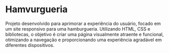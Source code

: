 # Hamvurgueria
 Projeto desenvolvido para aprimorar a experiência do usuário, focado em um site responsivo para uma hamburgueria. Utilizando HTML, CSS e bibliotecas, o objetivo é criar uma página visualmente atraente e funcional, otimizando a navegação e proporcionando uma experiência agradável em diferentes dispositivos.
